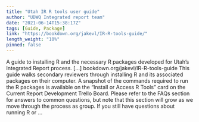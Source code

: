 ```yaml
---
title: "Utah IR R tools user guide"
author: "UDWQ Integrated report team"
date: "2021-06-14T15:38:17Z"
tags: [Guide, Package]
link: "https://bookdown.org/jakevl/IR-R-tools-guide/"
length_weight: "10%"
pinned: false
---
```


A guide to installing R and the necessary R packages developed for Utah’s Integrated Report process. [...] bookdown.org/jakevl/IR-R-tools-guide This guide walks secondary reviewers through installing R and its associated packages on their computer. A snapshot of the commands required to run the R packages is available on the “Install or Access R Tools” card on the Current Report Development Trello Board. Please refer to the FAQs section for answers to common questions, but note that this section will grow as we move through the process as group. If you still have questions about running R or ...
